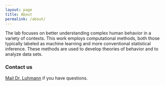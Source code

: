 ```yaml
---
layout: page
title: About
permalink: /about/
---
```


The lab focuses on better understanding complex human behavior in a variety of contexts.  This work employs computational methods, both those typically labeled as machine learning and more conventional statistical inference.  These methods are used to develop theories of behavior and to analyze data sets.

### Contact us

[Mail Dr. Luhmann](mailto:christian.luhmann@stonybrook.edu) if you have questions.
